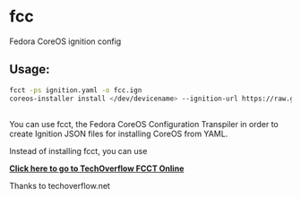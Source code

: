 # fcc
Fedora CoreOS ignition config

## Usage:
```bash
fcct -ps ignition.yaml -o fcc.ign
coreos-installer install </dev/devicename> --ignition-url https://raw.githubusercontent.com/fimreal/fcc/current/fcc.ign
```

## 
You can use fcct, the Fedora CoreOS Configuration Transpiler in order to create Ignition JSON files for installing CoreOS from YAML.

Instead of installing fcct, you can use

[**Click here to go to TechOverflow FCCT Online**](https://fcct.techoverflow.net/)

Thanks to techoverflow.net
